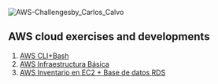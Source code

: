 ![AWS-Challengesby_Carlos_Calvo](https://user-images.githubusercontent.com/126183973/223799982-27810622-2dbc-4b6e-adee-425ba423dd10.png)

## **AWS cloud exercises and developments**

1. [AWS CLI+Bash](https://github.com/ccalvop/AWS-Challenges/blob/main/AWS_CLI%2BBash.md)
2. [AWS Infraestructura Básica](https://github.com/ccalvop/AWS-Challenges/blob/main/AWS_InfraestructuraBasica.md)
3. [AWS Inventario en EC2 + Base de datos RDS](https://github.com/ccalvop/AWS-Challenges/blob/main/AWS_InventarioEC2%2BDatabaseRDS.md)
